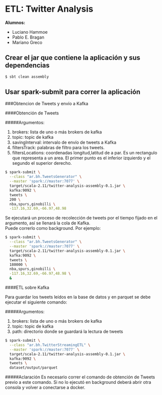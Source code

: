 # ETL: Twitter Analysis

<b>Alumnos:</b>
<ul><li>Luciano Hammoe</li><li>Pablo E. Bragan</li>
    <li>Mariano Greco</li>
</ul>

## Crear el jar que contiene la aplicaci&oacute;n y sus dependencias
```bash
$ sbt clean assembly
```

## Usar spark-submit para correr la aplicaci&oacute;n

###Obtencion de Tweets y env&iacute;o a Kafka

####Obtenci&oacute;n de Tweets

#####Argumentos:
<ol>
    <li>brokers: lista de uno o m&aacute;s brokers de kafka</li>
    <li>topic: topic de kafka</li>
    <li>savingInterval: intervalo de env&iacute;o de tweets a Kafka</li>
    <li>filtersTrack: palabras de filtro para los tweets.</li>
    <li>filtersLocations: coordenadas longitud,latitud de a par. Es un rectangulo que representa a un area. El primer punto es el inferior izquierdo y el segundo el superior derecho.</li>
</ol>

```bash
$ spark-submit \
  --class "ar.bh.TweetsGenerator" \
  --master 'spark://master:7077' \
  target/scala-2.11/twitter-analysis-assembly-0.1.jar \
  kafka:9092 \
  tweets \
  200 \
  nba,spurs,ginobilli \
  -117.16,32.69,-66.97,48.98
```
Se ejecutar&aacute; un proceso de recolecci&oacute;n de tweets por el tiempo fijado en el argumento, as&iacute; se llenar&aacute; la cola de Kafka.
<br>Puede correrlo como background. Por ejemplo:
```bash
$ spark-submit \
  --class "ar.bh.TweetsGenerator" \
  --master 'spark://master:7077' \
  target/scala-2.11/twitter-analysis-assembly-0.1.jar \
  kafka:9092 \
  tweets \
  180000 \
  nba,spurs,ginobilli \
  -117.16,32.69,-66.97,48.98 \
  &
```

####ETL sobre Kafka

Para guardar los tweets le&iacute;dos en la base de datos y en parquet
se debe ejecutar el siguiente comando:

#####Argumentos:
<ol>
    <li>brokers: lista de uno o m&aacute;s brokers de kafka</li>
    <li>topic: topic de kafka</li>
    <li>path: directorio donde se guardar&aacute; la lectura de tweets</li>
</ol>

```bash
$ spark-submit \
  --class "ar.bh.TwitterStreamingETL" \
  --master 'spark://master:7077' \
  target/scala-2.11/twitter-analysis-assembly-0.1.jar \
  kafka:9092 \
  tweets \
  dataset/output/parquet
```
#####Aclaraci&oacute;n
Es necesario correr el comando de obtenci&oacute;n de Tweets previo a este comando.
Si no lo ejecut&oacute; en background deber&aacute; abrir otra consola y volver a conectarse a docker.

